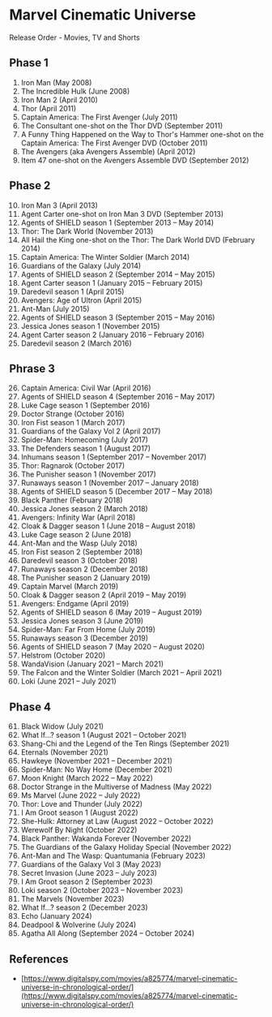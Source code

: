 # Marvel Cinematic Universe
Release Order - Movies, TV and Shorts

## Phase 1
1. Iron Man (May 2008)
2. The Incredible Hulk (June 2008)
3. Iron Man 2 (April 2010)
4. Thor (April 2011)
5. Captain America: The First Avenger (July 2011)
6. The Consultant one-shot on the Thor DVD (September 2011)
7. A Funny Thing Happened on the Way to Thor's Hammer one-shot on the Captain America: The First Avenger DVD (October 2011)
8. The Avengers (aka Avengers Assemble) (April 2012)
9. Item 47 one-shot on the Avengers Assemble DVD (September 2012)

## Phase 2
10. Iron Man 3 (April 2013)
11. Agent Carter one-shot on Iron Man 3 DVD (September 2013)
12. Agents of SHIELD season 1 (September 2013 – May 2014)
13. Thor: The Dark World (November 2013)
14. All Hail the King one-shot on the Thor: The Dark World DVD (February 2014)
15. Captain America: The Winter Soldier (March 2014)
16. Guardians of the Galaxy (July 2014)
17. Agents of SHIELD season 2 (September 2014 – May 2015)
18. Agent Carter season 1 (January 2015 – February 2015)
19. Daredevil season 1 (April 2015)
20. Avengers: Age of Ultron (April 2015)
21. Ant-Man (July 2015)
22. Agents of SHIELD season 3 (September 2015 – May 2016)
23. Jessica Jones season 1 (November 2015)
24. Agent Carter season 2 (January 2016 – February 2016)
25. Daredevil season 2 (March 2016)

## Phrase 3
26. Captain America: Civil War (April 2016)
27. Agents of SHIELD season 4 (September 2016 – May 2017)
28. Luke Cage season 1 (September 2016)
29. Doctor Strange (October 2016)
30. Iron Fist season 1 (March 2017)
31. Guardians of the Galaxy Vol 2 (April 2017)
32. Spider-Man: Homecoming (July 2017)
33. The Defenders season 1 (August 2017)
34. Inhumans season 1 (September 2017 – November 2017)
35. Thor: Ragnarok (October 2017)
36. The Punisher season 1 (November 2017)
37. Runaways season 1 (November 2017 – January 2018)
38. Agents of SHIELD season 5 (December 2017 – May 2018)
39. Black Panther (February 2018)
40. Jessica Jones season 2 (March 2018)
41. Avengers: Infinity War (April 2018)
42. Cloak & Dagger season 1 (June 2018 – August 2018)
43. Luke Cage season 2 (June 2018)
44. Ant-Man and the Wasp (July 2018)
45. Iron Fist season 2 (September 2018)
46. Daredevil season 3 (October 2018)
47. Runaways season 2 (December 2018)
48. The Punisher season 2 (January 2019)
49. Captain Marvel (March 2019)
50. Cloak & Dagger season 2 (April 2019 – May 2019)
51. Avengers: Endgame (April 2019)
52. Agents of SHIELD season 6 (May 2019 – August 2019)
53. Jessica Jones season 3 (June 2019)
54. Spider-Man: Far From Home (July 2019)
55. Runaways season 3 (December 2019)
56. Agents of SHIELD season 7 (May 2020 – August 2020)
57. Helstrom (October 2020)
58. WandaVision (January 2021 – March 2021)
59. The Falcon and the Winter Soldier (March 2021 – April 2021)
60. Loki (June 2021 – July 2021)

## Phase 4
61. Black Widow (July 2021)
62. What If...? season 1 (August 2021 – October 2021)
63. Shang-Chi and the Legend of the Ten Rings (September 2021)
64. Eternals (November 2021)
65. Hawkeye (November 2021 – December 2021)
66. Spider-Man: No Way Home (December 2021)
67. Moon Knight (March 2022 – May 2022)
68. Doctor Strange in the Multiverse of Madness (May 2022)
69. Ms Marvel (June 2022 – July 2022)
70. Thor: Love and Thunder (July 2022)
71. I Am Groot season 1 (August 2022)
72. She-Hulk: Attorney at Law (August 2022 – October 2022)
73. Werewolf By Night (October 2022)
74. Black Panther: Wakanda Forever (November 2022)
75. The Guardians of the Galaxy Holiday Special (November 2022)
76. Ant-Man and The Wasp: Quantumania (February 2023)
77. Guardians of the Galaxy Vol 3 (May 2023)
78. Secret Invasion (June 2023 – July 2023)
79. I Am Groot season 2 (September 2023)
80. Loki season 2 (October 2023 – November 2023)
81. The Marvels (November 2023)
82. What If...? season 2 (December 2023)
83. Echo (January 2024)
84. Deadpool & Wolverine (July 2024)
85. Agatha All Along (September 2024 – October 2024)


## References
- [https://www.digitalspy.com/movies/a825774/marvel-cinematic-universe-in-chronological-order/](https://www.digitalspy.com/movies/a825774/marvel-cinematic-universe-in-chronological-order/)
